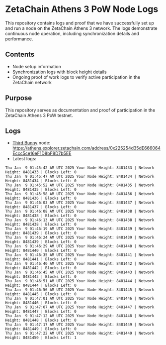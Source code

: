 # ZetaChain Athens 3 PoW Node Logs
This repository contains logs and proof that we have successfully set up and run a node on the ZetaChain Athens 3 network. The logs demonstrate continuous node operation, including synchronization details and performance.

## Contents
- Node setup information
- Synchronization logs with block height details
- Ongoing proof of work logs to verify active participation in the ZetaChain network

## Purpose
This repository serves as documentation and proof of participation in the ZetaChain Athens 3 PoW testnet.

## Logs

- [Third Bunny](https://thirdbunny.xyz/) node: https://athens.explorer.zetachain.com/address/0x225254d35dE666064Eccc5ce16eF1D8bF8D7b5EE
- Latest logs:
```
Thu Jan  9 01:45:42 AM UTC 2025 Your Node Height: 8481433 | Network Height: 8481433 | Blocks Left: 0
Thu Jan  9 01:45:47 AM UTC 2025 Your Node Height: 8481434 | Network Height: 8481434 | Blocks Left: 0
Thu Jan  9 01:45:52 AM UTC 2025 Your Node Height: 8481435 | Network Height: 8481435 | Blocks Left: 0
Thu Jan  9 01:45:58 AM UTC 2025 Your Node Height: 8481436 | Network Height: 8481436 | Blocks Left: 0
Thu Jan  9 01:46:03 AM UTC 2025 Your Node Height: 8481437 | Network Height: 8481437 | Blocks Left: 0
Thu Jan  9 01:46:08 AM UTC 2025 Your Node Height: 8481438 | Network Height: 8481438 | Blocks Left: 0
Thu Jan  9 01:46:13 AM UTC 2025 Your Node Height: 8481438 | Network Height: 8481438 | Blocks Left: 0
Thu Jan  9 01:46:19 AM UTC 2025 Your Node Height: 8481439 | Network Height: 8481439 | Blocks Left: 0
Thu Jan  9 01:46:24 AM UTC 2025 Your Node Height: 8481439 | Network Height: 8481439 | Blocks Left: 0
Thu Jan  9 01:46:29 AM UTC 2025 Your Node Height: 8481440 | Network Height: 8481440 | Blocks Left: 0
Thu Jan  9 01:46:35 AM UTC 2025 Your Node Height: 8481441 | Network Height: 8481441 | Blocks Left: 0
Thu Jan  9 01:46:40 AM UTC 2025 Your Node Height: 8481442 | Network Height: 8481442 | Blocks Left: 0
Thu Jan  9 01:46:45 AM UTC 2025 Your Node Height: 8481443 | Network Height: 8481443 | Blocks Left: 0
Thu Jan  9 01:46:51 AM UTC 2025 Your Node Height: 8481444 | Network Height: 8481444 | Blocks Left: 0
Thu Jan  9 01:46:56 AM UTC 2025 Your Node Height: 8481445 | Network Height: 8481445 | Blocks Left: 0
Thu Jan  9 01:47:01 AM UTC 2025 Your Node Height: 8481446 | Network Height: 8481446 | Blocks Left: 0
Thu Jan  9 01:47:07 AM UTC 2025 Your Node Height: 8481447 | Network Height: 8481447 | Blocks Left: 0
Thu Jan  9 01:47:12 AM UTC 2025 Your Node Height: 8481448 | Network Height: 8481448 | Blocks Left: 0
Thu Jan  9 01:47:17 AM UTC 2025 Your Node Height: 8481449 | Network Height: 8481449 | Blocks Left: 0
Thu Jan  9 01:47:22 AM UTC 2025 Your Node Height: 8481449 | Network Height: 8481450 | Blocks Left: 1
```
